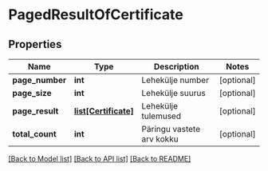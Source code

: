 # PagedResultOfCertificate

## Properties
Name | Type | Description | Notes
------------ | ------------- | ------------- | -------------
**page_number** | **int** | Lehekülje number | [optional] 
**page_size** | **int** | Lehekülje suurus | [optional] 
**page_result** | [**list[Certificate]**](Certificate.md) | Lehekülje tulemused | [optional] 
**total_count** | **int** | Päringu vastete arv kokku | [optional] 

[[Back to Model list]](../README.md#documentation-for-models) [[Back to API list]](../README.md#documentation-for-api-endpoints) [[Back to README]](../README.md)


